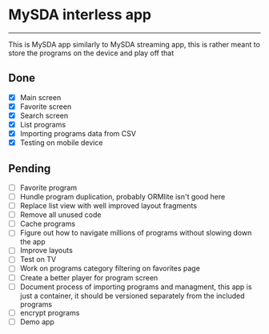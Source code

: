 # MySDA interless app
_____________________

This is MySDA app similarly to MySDA streaming app, this is rather meant to store the programs on the device and play off that

## Done

- [x] Main screen
- [x] Favorite screen
- [x] Search screen
- [x] List programs
- [x] Importing programs data from CSV
- [x] Testing on mobile device

## Pending

- [ ] Favorite program
- [ ] Hundle program duplication, probably ORMlite isn't good here
- [ ] Replace list view with well improved layout fragments
- [ ] Remove all unused code
- [ ] Cache programs
- [ ] Figure out how to navigate millions of programs without slowing down the app
- [ ] Improve layouts
- [ ] Test on TV
- [ ] Work on programs category filtering on favorites page
- [ ] Create a better player for program screen
- [ ] Document process of importing programs and managment, this app is just a container,
it should be versioned separately from the included programs
- [ ] encrypt programs
- [ ] Demo app